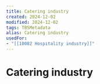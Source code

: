 ```yaml
---
title: Catering industry
created: 2024-12-02
modified: 2024-12-02
tags: TBSMetadata
alias: Catering industry
usedFor:
- "[[10082 Hospitality industry]]"
---
```

# Catering industry
